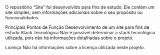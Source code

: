 O repositório "Site" foi desenvolvido para fins de estudo. Ele contém um site simples, sem informações adicionais sobre o seu propósito ou funcionalidades.

Principais Pontos de Função
Desenvolvimento de um site para fins de estudo
Stack Tecnológica
Não é possível determinar a stack tecnológica utilizada, pois não há informações detalhadas sobre o projeto.

Licença
Não há informações sobre a licença utilizada neste projeto.
